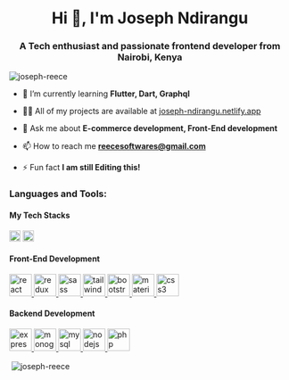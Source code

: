 <h1 align="center">Hi 👋, I'm Joseph Ndirangu</h1>
<h3 align="center">A Tech enthusiast and passionate frontend developer from Nairobi, Kenya</h3>

<p align="left"> <img src="https://komarev.com/ghpvc/?username=joseph-reece&label=Profile%20views&color=0e75b6&style=flat" alt="joseph-reece" /> </p>


- 🌱 I’m currently learning **Flutter, Dart, Graphql**

- 👨‍💻 All of my projects are available at [joseph-ndirangu.netlify.app](joseph-ndirangu.netlify.app)

- 💬 Ask me about **E-commerce development, Front-End development**

- 📫 How to reach me **reecesoftwares@gmail.com**

- ⚡ Fun fact **I am still Editing this!**

<h3 align="left">Languages and Tools:</h3>

<h4 align="left">My Tech Stacks</h4>
<div align="left">
    <img src="https://img.shields.io/static/v1?label=MERN&message=Full-stack&color=%2361DAFB?style=flat-square&logo=react" alt="Mern" height="20" />
    <img src="https://img.shields.io/static/v1?label=Tall&message=Full-stack&color=%23FF2D20?style=flat-square&logo=laravel" alt="Tall" height="20" />
</div>
<h4 align="left">Front-End Development</h4>

<div align="left" >
    <!-- Reactjs -->
    <a href="https://reactjs.org/" target="_blank" padding="5px"> <img src="https://img.shields.io/badge/-Reactjs-%230D1117?style=flat-square&logo=react" alt="react"  height="40"/> </a> 
      <!-- Redux -->
    <a href="https://redux.js.org" target="_blank"> <img src="https://img.shields.io/badge/-Redux-%230D1117?style=flat-square&logo=redux" alt="redux" height="40"/> </a> 
    <!-- Sass -->
    <a href="https://sass-lang.com" target="_blank"> <img src="https://img.shields.io/badge/-SASS-%230D1117?style=flat-square&logo=sass" alt="sass"  height="40"/> </a> 
    <!-- Tailwind -->
    <a href="https://tailwindcss.com/" target="_blank"> <img src="https://img.shields.io/badge/-Tailwind-%230D1117?style=flat-square&logo=tailwind-css" alt="tailwind"  height="40"/> </a>
<!-- Bootstrap -->
    <a href="https://getbootstrap.com" target="_blank"> <img src="https://img.shields.io/badge/-Bootstrap 5.0-%230D1117?style=flat-square&logo=bootstrap" alt="bootstrap"  height="40"/> </a> 
    <!-- Material-ui -->
    <a href="https://material-ui.com" target="_blank"> <img src="https://img.shields.io/badge/-Material UI-%230D1117?style=flat-square&logo=material-ui" alt="material-ui"  height="40"/> </a> 
     <!-- CSS3 -->
    <a href="https://www.w3schools.com/css/" target="_blank"> <img src="https://img.shields.io/badge/-CSS3-%230D1117?style=flat-square&logo=css3" alt="css3"  height="40"/> </a>
</div>
<h4 align="left"> Backend Development</h4>
<p align="left">
   <!-- Expressjs-->
    <a href="https://expressjs.com" target="_blank">  <img src="https://img.shields.io/badge/-Express-%230D1117?style=flat-square&logo=express" alt="express"  height="40"/> </a> 
    <!-- MongoDB -->
    <a href="https://www.mongodb.com/" target="_blank"> <img src="https://img.shields.io/badge/-MongoDb-%230D1117?style=flat-square&logo=mongodb" alt="monogdb" alt="mongodb" height="40"/> </a> 
    <!-- MySQl -->
    <a href="https://www.mysql.com/" target="_blank"> <img src="https://img.shields.io/badge/-MySQL-%230D1117?style=flat-square&logo=mysql" alt="mysql"  height="40"/> </a> 
    <!-- Nodejs -->
    <a href="https://nodejs.org" target="_blank"> <img src="https://img.shields.io/badge/-Node js-%230D1117?style=flat-square&logo=node.js" alt="nodejs"  height="40"/> </a> 
    <!-- PHP -->
    <a href="https://www.php.net" target="_blank"> <img src="https://img.shields.io/badge/-PHP-%230D1117?style=flat-square&logo=php" alt="php" height="40"/> </a> 
  
</p>


<p>&nbsp;<img align="center" src="https://github-readme-stats.vercel.app/api?username=joseph-reece&show_icons=true&locale=en" alt="joseph-reece" /></p>


<!-- <a href="https://app.daily.dev/Joseph_Ndirangu"><img src="https://api.daily.dev/devcards/5e2b93ed611647bca73ba2908dac3502.png?r=5d1" width="400" alt="Joseph Ndirangu's Dev Card"/></a> -->
